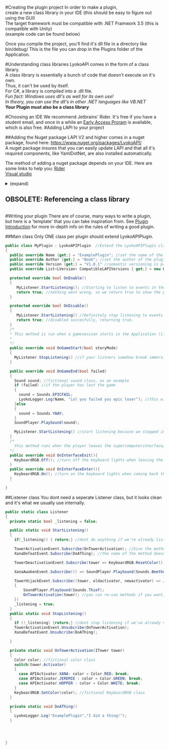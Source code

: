 #Creating the plugin project
In order to make a plugin, <br>
create a new class library in your IDE (this should be easy to figure out using the GUI)<br>
The target framework must be compatible with .NET Framwork 3.5 (this is compatible with Unity)<br>
(example code can be found below)<br>

Once you compile the project, you'll find it's dll file in a directory like bin/debug/
This is the file you can drop in the Plugins folder of the Application.

#Understanding class libraries
LyokoAPI comes in the form of a class library. <br>
A class library is essentially a bunch of code that doesn't execute on it's own.<br>
Thus, it can't be used by itself. <br>
For C#, a library is compiled into a .dll file.<br>
*Fun fact: Windows uses dll's as well for its own use!*<br>
*In theory, you can use the dll's in other .NET languages like VB.NET*<br>
**Your Plugin must also be a class library**

#Choosing an IDE
We recommend Jetbrains' Rider. It's free if you have a student email, and once in a while an [Early Access Proram](https://www.jetbrains.com/rider/eap/) is available, which is also free.
#Adding LAPI to your project

##Adding the Nuget package
LAPI V2 and higher comes in a nuget package, found here: https://www.nuget.org/packages/LyokoAPI/ <br>
A nuget package insures that you can easily update LAPI and that all it's required components, like YamlDotNet, are also installed automatically.<br>

The method of adding a nuget package depends on your IDE. Here are some links to help you:
[Rider](https://www.jetbrains.com/help/rider/Using_NuGet.html#finding)<br>
[Visual studio](https://dzone.com/articles/install-nuget-packages-in-visual-studio)

<details>
<summary>(expand)<h2>OBSOLETE: Referencing a class library</h2></summary>
<h3>WARNING: this approach is OBSOLTE since LAPI V2.0.0. Use the NUGET PACKAGE method instead</h3>
Adding a library (like LAPI) to your project is called referencing.<br>
referencing in Visual studio: https://www.webucator.com/how-to/how-add-references-your-visual-studio-project.cfm (the 'browse' section)<br>
Referencing in Unity: https://answers.unity.com/questions/458300/how-to-use-a-external-dll.html

We recommend using the Early Access Program of [JetBrains' Rider](https://www.jetbrains.com/rider/eap/).<br>
It's a renewable trial (lasts about a month), so it's essentially free.

To add a reference in Rider:<br>
(Right click project) -> add reference -> add from.. -> select LyokoAPI.dll
</details>

#Writing your plugin
There are of course, many ways to write a plugin,<br>
but here is a 'template' that you can take inspiration from.
See [Plugin Introduction](../LyokoPlugin/introduction) for more in-depth info on the rules of writing a good plugin.

##Main class
Only ONE class per plugin should extend LyokoAPIPlugin.

```csharp
public class MyPlugin : LyokoAPIPlugin  //Extend the LyokoAPIPlugin class
{
  public override Name {get;} = "ExamplePlugin"; //set the name of the plugin
  public override Author {get;} = "Noob"; //set the author of the plugin
  public override Version {get;} = "V1.0.1" //semantic versioning is preferred. the format is X.X.Y.Y where X and Y are whole numbers and X is mandatory.
  public override List<LVersion> CompatibleLAPIVersions { get;} = new List<LVersion>(){"2.0.0","2.0.1"}; //A list of LAPI versions this plugin should be compatible with.

  protected override bool OnEnable()
  {
     MyListener.StartListening(); //Starting to listen to events in the OnEnable() is recommended
     return true; //nothing went wrong, so we return true to show the plugin has been enabled properly
  }

  protected override bool OnDisable()
  {
     MyListener.StartListening() //Definitely stop listening to events OnDisable(), since code will still be run if you dont.
     return true; //disabled succesfully, returning true.
  }
  /*
  * This method is run when a gamesession starts in the Application (if it has game sessions.)
  *
  */
  public override void OnGameStart(bool storyMode)
  {
    MyListener.StopListening() //if your listners somehow break immersion, do this.
  }

  public override void OnGameEnd(bool failed)
  {
    Sound sound; //fictional sound class, as an example
    if (failed) //if the player has lost the game
    {
      sound = Sounds.EPICFAIL;
      LyokoLogger.Log(Name, "Lol you failed you epic loser"); //this will appear in the log as "[ExamplePlugin] Lol you failed you epic loser"
    }else
    {
      sound = Sounds.YAAY;
    }
    SoundPlayer.PlaySound(sound);

    MyListener.StartListening() //start listening because we stopped in OnGameEnd
  }
  /*
    this method runs when the player leaves the supercomputerinterface/laptop/whatever
  */
  public override void OnInterfaceExit(){
    KeyboardRGB.Off(); //turn off the keyboard lights when leaving the interface (this method is just an example, it doesn't exist.)
  }
  public override void OnInterfaceEnter(){
    KeyboardRGB.On(); //turn on the keyboard lights when coming back the interface (this method is just an example, it doesn't exist.)
  }

}
```

##Listener class
You dont need a seperate Listener class, but it looks clean and it's what we usually use internally.

```csharp
public static class Listener
{
  private static bool _listening = false;

  public static void StartListening()
  {
    if(_listening)) { return;} //dont do anything if we're already listening

    TowerActivationEvent.Subscribe(OnTowerActivation); //Give the method name without '()'.
    XanaDefeatEvent.Subscribe(DoAThing); //the name of the method doesn't matter as long as the return value and parameters are the same

    TowerDeactivationEvent.Subscribe(tower => KeyboardRGB.ResetColor()) //single statement lambda with one parameter. Not recommended because you can't unregister it easily. (You CAN get the delegate from this method and store it in a variable, and then use that to Unsubcribe)

    XanaAwakenEvent.Subscribe(() => SoundPlayer.PlaySound(Sounds.BeethovensFifth)) //single statement lambda with no parameters. Not recommended for the same reason as above.

    TowerHijackEvent.Subscribe((tower, oldactivator, newactivator) => //multi statement lambda with 3 parameters. Again, not recommended.
    {
        SoundPlayer.PlaySound(Sounds.Thief);
        OnTowerActivation(tower); //you can re-use methods if you want, they're still methods.
    })
    _listening = true;
  }
  public static void StopListening()
  {
    if (!_listening) {return;} //dont stop listening if we've already stopped (unregistering events that haven't been registered is harmless though)
    TowerActivationEvent.Unsubcribe(OnTowerActivation);
    XanaDefeatEvent.Unsubcribe(DoAThing);

  }

  private static void OnTowerActivation(ITower tower)
  {
    Color color; //fictional color class
    switch(tower.Activator)
    {
      case APIActivator.XANA: color = Color.RED; break;
      case APIActivator.JEREMIE : color = Color.GREEN; break;
      case APIActivator.HOPPER : color = Color.WHITE; break;
    }
    KeyboardRGB.SetColor(color); //fictional KeyboardRGB class
  }

  private static void DoAThing()
  {
    LyokoLogger.Log("ExamplePlugin","I did a thing!");
  }




}
```
